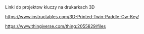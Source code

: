 Linki do projektow kluczy na drukarkach 3D

https://www.instructables.com/3D-Printed-Twin-Paddle-Cw-Key/

https://www.thingiverse.com/thing:2055829/files

